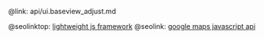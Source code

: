 @link: api/ui.baseview_adjust.md

@seolinktop: [lightweight js framework](https://webix.com)
@seolink: [google maps javascript api](https://webix.com/widget/maps/)